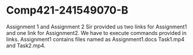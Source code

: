 # Comp421-241549070-B
Assignment 1 and Assignment 2
Sir provided us two links for Assignment1 and one link for Assignment2. We have to execute commands provided in links. Assignment1 contains files named as Assignment1.docs Task1.mp4 and Task2.mp4.

